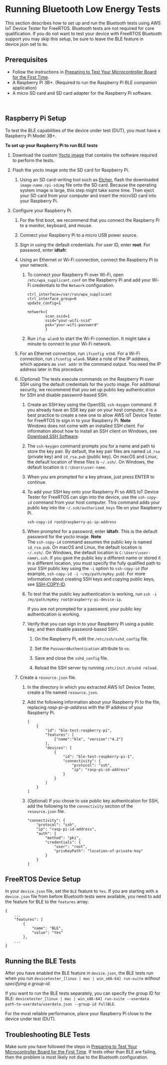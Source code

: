 # Running Bluetooth Low Energy Tests<a name="afr-bridgekeeper-dt-bt"></a>

This section describes how to set up and run the Bluetooth tests using AWS IoT Device Tester for FreeRTOS\. Bluetooth tests are not required for core qualification\. If you do not want to test your device with FreeRTOS Bluetooth support you may skip this setup, be sure to leave the BLE feature in device\.json set to `No`\.

## Prerequisites<a name="dt-bt-prereq"></a>
+ Follow the instructions in [Preparing to Test Your Microcontroller Board for the First Time](qual-steps.md)\.
+ A Raspberry Pi 3B\+\. \(Required to run the Raspberry Pi BLE companion application\)
+ A micro SD card and SD card adapter for the Raspberry Pi software\.

 

## Raspberry Pi Setup<a name="dt-bt-pi-setup"></a>

To test the BLE capabilities of the device under test \(DUT\), you must have a Raspberry Pi Model 3B\+\.

**To set up your Raspberry Pi to run BLE tests**

1. Download the custom [Yocto image](https://d232ctwt5kahio.cloudfront.net/afr/IDT_AFR_BLE_RaspberryPi_1.0.0.rpi-sdimg) that contains the software required to perform the tests\.

1. Flash the yocto image onto the SD card for Raspberry Pi\.

   1. Using an SD card\-writing tool such as [Etcher](https://www.balena.io/etcher), flash the downloaded `image-name.rpi-sdimg` file onto the SD card\. Because the operating system image is large, this step might take some time\. Then eject your SD card from your computer and insert the microSD card into your Raspberry Pi\.

1. Configure your Raspberry Pi\.

   1. For the first boot, we recommend that you connect the Raspberry Pi to a monitor, keyboard, and mouse\.

   1. Connect your Raspberry Pi to a micro USB power source\.

   1. Sign in using the default credentials\. For user ID, enter **root**\. For password, enter **idtafr**\.

   1. Using an Ethernet or Wi\-Fi connection, connect the Raspberry Pi to your network\.

      1. To connect your Raspberry Pi over Wi\-Fi, open `/etc/wpa_supplicant.conf` on the Raspberry Pi and add your Wi\-Fi credentials to the `Network` configuration\.

         ```
         ctrl_interface=/var/run/wpa_supplicant
         ctrl_interface_group=0
         update_config=1
         
         network={
                 scan_ssid=1
                 ssid="your-wifi-ssid"
                 psk="your-wifi-password"
                 }
         ```

      1. Run `ifup wlan0` to start the Wi\-Fi connection\. It might take a minute to connect to your Wi\-Fi network\.

   1. For an Ethernet connection, run `ifconfig eth0`\. For a Wi\-Fi connection, run `ifconfig wlan0`\. Make a note of the IP address, which appears as `inet addr` in the command output\. You need the IP address later in this procedure\.

   1. \(Optional\) The tests execute commands on the Raspberry Pi over SSH using the default credentials for the yocto image\. For additional security, we recommend that you set up public key authentication for SSH and disable password\-based SSH\.

      1. Create an SSH key using the OpenSSL `ssh-keygen` command\. If you already have an SSK key pair on your host computer, it is a best practice to create a new one to allow AWS IoT Device Tester for FreeRTOS to sign in to your Raspberry Pi\.
**Note**  
Windows does not come with an installed SSH client\. For information about how to install an SSH client on Windows, see [Download SSH Software](hhttps://www.ssh.com/ssh/#sec-Download-client-software)\.

      1. The `ssh-keygen` command prompts you for a name and path to store the key pair\. By default, the key pair files are named `id_rsa` \(private key\) and `id_rsa.pub` \(public key\)\. On macOS and Linux, the default location of these files is `~/.ssh/`\. On Windows, the default location is `C:\Users\user-name`\.

      1. When you are prompted for a key phrase, just press ENTER to continue\.

      1. To add your SSH key onto your Raspberry Pi so AWS IoT Device Tester for FreeRTOS can sign into the device, use the `ssh-copy-id` command from your host computer\. This command adds your public key into the `~/.ssh/authorized_keys` file on your Raspberry Pi\.

         `ssh-copy-id root@raspberry-pi-ip-address`

      1. When prompted for a password, enter **idtafr**\. This is the default password for the yocto image\.
**Note**  
The `ssh-copy-id` command assumes the public key is named `id_rsa.pub`\. On macOS and Linux, the default location is ` ~/.ssh/`\. On Windows, the default location is `C:\Users\user-name\.ssh`\. If you gave the public key a different name or stored it in a different location, you must specify the fully qualified path to your SSH public key using the `-i` option to `ssh-copy-id` \(for example, `ssh-copy-id -i ~/my/path/myKey.pub`\)\. For more information about creating SSH keys and copying public keys, see [SSH\-COPY\-ID](https://www.ssh.com/ssh/copy-id)\.

      1. To test that the public key authentication is working, run `ssh -i /my/path/myKey root@raspberry-pi-device-ip`\.

         If you are not prompted for a password, your public key authentication is working\.

      1. Verify that you can sign in to your Raspberry Pi using a public key, and then disable password\-based SSH\.

         1. On the Raspberry Pi, edit the `/etc/ssh/sshd_config` file\.

         1. Set the `PasswordAuthentication` attribute to `no`\.

         1. Save and close the `sshd_config` file\.

         1. Reload the SSH server by running `/etc/init.d/sshd reload`\.

   1. Create a `resource.json` file\.

      1. In the directory in which you extracted AWS IoT Device Tester, create a file named `resource.json`\.

      1. Add the following information about your Raspberry Pi to the file, replacing *rasp\-pi\-ip\-address* with the IP address of your Raspberry Pi\.

         ```
         [
             {
                 "id": "ble-test-raspberry-pi",
                 "features": [
                     {"name":"ble", "version":"4.2"}
                 ],
                 "devices": [
                     {
                         "id": "ble-test-raspberry-pi-1",
                         "connectivity": {
                             "protocol": "ssh",
                             "ip": "rasp-pi-id-address"
                         }
                     }
                 ]
             }
         ]
         ```

      1. \(Optional\) If you chose to use public key authentication for SSH, add the following to the `connectivity` section of the `resource.json` file\.

         ```
         "connectivity": {
             "protocol": "ssh",
             "ip": "rasp-pi-id-address",
             "auth": {
                 "method": "pki",
                 "credentials": {
                     "user": "root",
                     "privKeyPath": "location-of-private-key"
                 }
             }
         }
         ```

## FreeRTOS Device Setup<a name="afr-device-setup"></a>

In your `device.json` file, set the `BLE` feature to `Yes`\. If you are starting with a `device.json` file from before Bluetooth tests were available, you need to add the feature for BLE to the `features` array:

```
{
    ...
    "features": [
        {
            "name": "BLE",
            "value": "Yes"
        },
    ...
}
```

## Running the BLE Tests<a name="running-ble-test"></a>

After you have enabled the BLE feature in `device.json`, the BLE tests run when you run `devicetester_[linux | mac | win_x86-64] run-suite` *without specifying a group\-id*\.

If you want to run the BLE tests separately, you can specify the group ID for BLE: `devicetester_[linux | mac | win_x86-64] run-suite --userdata path-to-userdata/userdata.json --group-id FullBLE`\.

For the most reliable performance, place your Raspberry Pi close to the device under test \(DUT\)\.

## Troubleshooting BLE Tests<a name="troubleshooting-ble"></a>

Make sure you have followed the steps in [Preparing to Test Your Microcontroller Board for the First Time](qual-steps.md)\. If tests other than BLE are failing, then the problem is most likely not due to the Bluetooth configuration\.